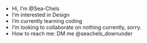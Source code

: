 - Hi, I’m @Sea-Chels
- I’m interested in Design 
- I’m currently learning coding
- I’m looking to collaborate on nothing currently, sorry. 
- How to reach me: DM me @seachels_downunder
<!---
Sea-Chels/Sea-Chels is a ✨ special ✨ repository because its `README.md` (this file) appears on your GitHub profile.
You can click the Preview link to take a look at your changes.
--->
